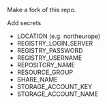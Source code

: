 Make a fork of this repo. 

Add secrets 
* LOCATION (e.g. northeurope)
* REGISTRY_LOGIN_SERVER
* REGISTRY_PASSWORD
* REGISTRY_USERNAME
* REPOSITORY_NAME
* RESOURCE_GROUP
* SHARE_NAME
* STORAGE_ACCOUNT_KEY
* STORAGE_ACCOUNT_NAME
